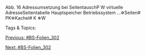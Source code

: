 Abb. 16 Adressumsetzung bei SeitentauschP W virtuelle AdresseSeitentabelle Hauptspeicher
Betriebssystem
...✲Seiten#
PK✲Kachel# K
❄W

   Tags & Topics:
   

[Previous: #BS-Folien_302](BS-Folien_302.md)

[Next: #BS-Folien_302](BS-Folien_302.md)